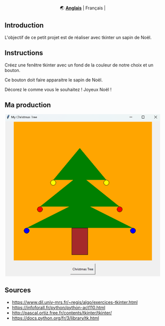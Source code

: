 <div align="center" markdown>

🌏
[**Anglais**](https://github.com/Mastocodeur/Tkinter_projects/blob/main/Arbre_De_Noel/README.md) |
Français |


</div>


## Introduction

L'objectif de ce petit projet est de réaliser avec tkinter un sapin de Noël.

## Instructions

Créez une fenêtre tkinter avec un fond de la couleur de notre choix et un bouton.

Ce bouton doit faire apparaitre le sapin de Noël.

Décorez le comme vous le souhaitez ! Joyeux Noël !

## Ma production

<div align="center" markdown>
   <img src="images\christmas_tree.png" width="500">
</div>


## Sources
- https://www.dil.univ-mrs.fr/~regis/algo/exercices-tkinter.html
- https://infoforall.fr/python/python-act110.html
- http://pascal.ortiz.free.fr/contents/tkinter/tkinter/
- https://docs.python.org/fr/3/library/tk.html
